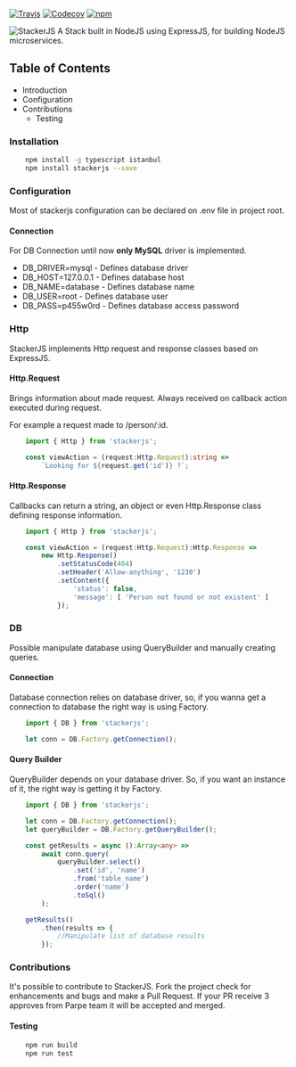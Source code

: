 [![Travis](https://img.shields.io/travis/parpeoficial/stackerjs.svg)](https://travis-ci.org/parpeoficial/stackerjs)
[![Codecov](https://codecov.io/gh/parpeoficial/stackerjs/branch/master/graph/badge.svg)](https://codecov.io/gh/parpeoficial/stackerjs)
[![npm](https://img.shields.io/npm/dt/stackerjs.svg)](https://www.npmjs.com/package/stackerjs)

![StackerJS](https://s3-sa-east-1.amazonaws.com/parpe.prod/StackerJS-logo.png)
A Stack built in NodeJS using ExpressJS, for building NodeJS microservices.

## Table of Contents
* Introduction
* Configuration
* Contributions
    * Testing

### Installation
```bash
    npm install -g typescript istanbul
    npm install stackerjs --save
```

### Configuration
Most of stackerjs configuration can be declared on .env file in project root.

#### Connection
For DB Connection until now **only MySQL** driver is implemented.
* DB_DRIVER=mysql - Defines database driver
* DB_HOST=127.0.0.1 - Defines database host
* DB_NAME=database - Defines database name
* DB_USER=root - Defines database user
* DB_PASS=p455w0rd - Defines database access password

### Http
StackerJS implements Http request and response classes based on ExpressJS.

#### Http.Request
Brings information about made request. Always received on callback action executed during request.

For example a request made to /person/:id.
```typescript
    import { Http } from 'stackerjs';

    const viewAction = (request:Http.Request):string =>
        `Looking for ${request.get('id')} ?`;
```

#### Http.Response
Callbacks can return a string, an object or even Http.Response class defining response information.

```typescript
    import { Http } from 'stackerjs';

    const viewAction = (request:Http.Request):Http.Response =>
        new Http.Response()
            .setStatusCode(404)
            .setHeader('Allow-anything', '1230')
            .setContent({
                'status': false,
                'message': [ 'Person not found or not existent' ]
            });
```

### DB
Possible manipulate database using QueryBuilder and manually creating queries.

#### Connection
Database connection relies on database driver, so, if you wanna get a connection to database the right way is using Factory.

```typescript
    import { DB } from 'stackerjs';

    let conn = DB.Factory.getConnection();
```

#### Query Builder
QueryBuilder depends on your database driver. So, if you want an instance of it, the right way is getting it by Factory.

```typescript
    import { DB } from 'stackerjs';

    let conn = DB.Factory.getConnection();
    let queryBuilder = DB.Factory.getQueryBuilder();

    const getResults = async ():Array<any> =>
        await conn.query(
            queryBuilder.select()
                .set('id', 'name')
                .from('table_name')
                .order('name')
                .toSql()
        );

    getResults()
        .then(results => {
            //Manipulate list of database results
        });
```

### Contributions
It's possible to contribute to StackerJS.
Fork the project check for enhancements and bugs and make a Pull Request.
If your PR receive 3 approves from Parpe team it will be accepted and merged.

#### Testing
```bash
    npm run build
    npm run test
```